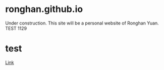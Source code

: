 # ronghan.github.io
Under construction.
This site will be a personal website of Ronghan Yuan.
TEST 1129
# test
[Link](/doc/PAGE.md)
